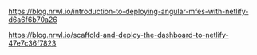 https://blog.nrwl.io/introduction-to-deploying-angular-mfes-with-netlify-d6a6f6b70a26

https://blog.nrwl.io/scaffold-and-deploy-the-dashboard-to-netlify-47e7c36f7823

